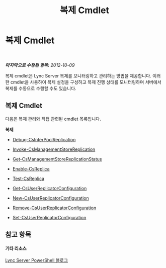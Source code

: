 ﻿---
title: 복제 Cmdlet
TOCTitle: 복제 Cmdlet
ms:assetid: e0c49601-d2a3-45a1-b05c-26c7ff820708
ms:mtpsurl: https://technet.microsoft.com/ko-kr/library/Gg415677(v=OCS.15)
ms:contentKeyID: 49305294
ms.date: 08/24/2015
mtps_version: v=OCS.15
ms.translationtype: HT
---

# 복제 Cmdlet

 

_**마지막으로 수정된 항목:** 2012-10-09_

복제 cmdlet은 Lync Server 복제를 모니터링하고 관리하는 방법을 제공합니다. 이러한 cmdlet을 사용하여 복제 설정을 구성하고 복제 진행 상태를 모니터링하며 서버에서 복제를 수동으로 수행할 수도 있습니다.

## 복제 Cmdlet

다음은 복제 관리와 직접 관련된 cmdlet 목록입니다.

**복제**

  -   
    [Debug-CsInterPoolReplication](debug-csinterpoolreplication.md)

  -   
    [Invoke-CsManagementStoreReplication](invoke-csmanagementstorereplication.md)

  -   
    [Get-CsManagementStoreReplicationStatus](get-csmanagementstorereplicationstatus.md)

  -   
    [Enable-CsReplica](enable-csreplica.md)

  -   
    [Test-CsReplica](test-csreplica.md)

  -   
    [Get-CsUserReplicatorConfiguration](get-csuserreplicatorconfiguration.md)

  -   
    [New-CsUserReplicatorConfiguration](new-csuserreplicatorconfiguration.md)

  -   
    [Remove-CsUserReplicatorConfiguration](remove-csuserreplicatorconfiguration.md)

  -   
    [Set-CsUserReplicatorConfiguration](set-csuserreplicatorconfiguration.md)

## 참고 항목

#### 기타 리소스

[Lync Server PowerShell 블로그](http://go.microsoft.com/fwlink/?linkid=203150%26clcid=0x412)


